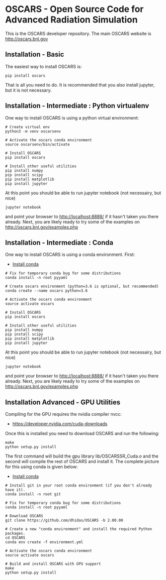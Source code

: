 # OSCARS - Open Source Code for Advanced Radiation Simulation

This is the OSCARS developer repository.  The main OSCARS website is <http://oscars.bnl.gov>

## Installation - Basic

The easiest way to install OSCARS is:
```
pip install oscars
```
That is all you need to do.  It is recommended that you also install jupyter, but it is not necessary.




## Installation - Intermediate : Python virtualenv

One way to install OSCARS is using a python virtual environment:

```
# Create virtual env
python3 -m venv oscarsenv

# Activate the oscars conda environment
source oscarsenv/bin/activate

# Install OSCARS
pip install oscars

# Install other useful utilities
pip install numpy
pip install scipy
pip install matplotlib
pip install jupyter
```

At this point you should be able to run jupyter notebook (not necessairy, but nice)
```
jupyter notebook
```
and point your browser to <http://localhost:8888/> if it hasn't taken you there already.  Next, you are likely ready to try some of the examples on <http://oscars.bnl.gov/examples.php>





## Installation - Intermediate : Conda

One way to install OSCARS is using a conda environment.  First:

* [Install conda](http://conda.pydata.org/miniconda.html)

```
# Fix for temporary conda bug for some distributions
conda install -n root pyyaml

# Create oscars environment (python=3.6 is optional, but recommended)
conda create --name oscars python=3.6

# Activate the oscars conda environment
source activate oscars

# Install OSCARS
pip install oscars

# Install other useful utilities
pip install numpy
pip install scipy
pip install matplotlib
pip install jupyter
```

At this point you should be able to run jupyter notebook (not necessairy, but nice)
```
jupyter notebook
```
and point your browser to <http://localhost:8888/> if it hasn't taken you there already.  Next, you are likely ready to try some of the examples on <http://oscars.bnl.gov/examples.php>



## Installation Advanced - GPU Utilities

Compiling for the GPU requires the nvidia compiler nvcc:
* https://developer.nvidia.com/cuda-downloads

Once this is installed you need to download OSCARS and run the following:
```
make
python setup.py install
```
The first command will build the gpu library lib/OSCARSSR_Cuda.o and the second will compile the rest of OSCARS and install it.  The complete picture for this using conda is given below:
* [Install conda](http://conda.pydata.org/miniconda.html)

```
# Install git in your root conda environment (if you don't already have it).
conda install -n root git

# Fix for temporary conda bug for some distributions
conda install -n root pyyaml

# Download OSCARS
git clone https://github.com/dhidas/OSCARS -b 2.00.00

# Create a new "conda environment" and install the required Python packages.
cd OSCARS
conda env create -f environment.yml

# Activate the oscars conda environment
source activate oscars

# Build and install OSCARS with GPU support
make
python setup.py install
```
